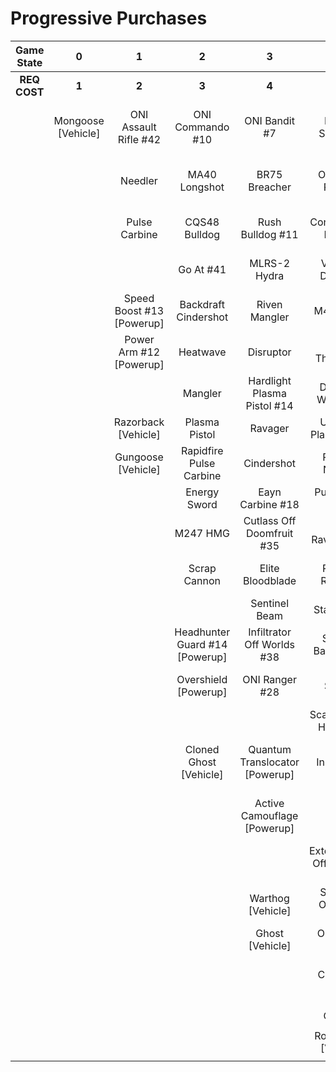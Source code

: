 # Progressive Purchases

| **Game State** |       **0**        |           **1**           |             **2**              |             **3**              |              **4**              |            **5**            |          **6**           |                            |                       |
| :------------: | :----------------: | :-----------------------: | :----------------------------: | :----------------------------: | :-----------------------------: | :-------------------------: | :----------------------: | :------------------------: | :-------------------: |
|  **REQ COST**  |       **1**        |           **2**           |             **3**              |             **4**              |              **5**              |            **6**            |          **7**           |           **8**            |         **9**         |
|                | Mongoose [Vehicle] |   ONI Assault Rifle #42   |        ONI Commando #10        |         ONI Bandit #7          |        Key Off Speed #2         |      Striker Sidekick       |   Tovarus Artifice #8    |    Guard Off Doisac #40    | Banish Off Balaho #43 |
|                |                    |          Needler          |         MA40 Longshot          |         BR75 Breacher          |       ONI Battle Rifle #6       |       Impact Commando       |      Headhunter #48      | Artifact Off Tremonius #49 |   Scorpion Shot #47   |
|                |                    |       Pulse Carbine       |         CQS48 Bulldog          |        Rush Bulldog #11        |       Convergence Bulldog       |        Pursuit Hydra        |       Valkyrie #13       |    Stunning Bounty #22     |                       |
|                |                    |                           |           Go At #41            |          MLRS-2 Hydra          |       Valor Off Dinh #12        |   Knight Off Zeretus #39    |   The Final Token #25    |      Rushdown Hammer       |                       |
|                |                    | Speed Boost #13 [Powerup] |      Backdraft Cindershot      |         Riven Mangler          |            M41 SPNKr            |         M41 Tracker         |    Calcine Disruptor     |                            |                       |
|                |                    |  Power Arm #12 [Powerup]  |            Heatwave            |           Disruptor            |       Tripple Threat #23        |       Fuel Rod SPNKr        |  Attack Off Iratus #20   |      Wraith [Vehicle]      |                       |
|                |                    |                           |            Mangler             |  Hardlight Plasma Pistol #14   |       Decaying World #21        |    Spartan Sandwich #32     |   Stalker Rifle Ultra    |     Scorpion [Vehicle]     |                       |
|                |                    |    Razorback [Vehicle]    |         Plasma Pistol          |            Ravager             |      Unbound Plasma Pistol      |       S7 Sniper Rifle       |   Purging Shock Rifle    |                            |                       |
|                |                    |    Gungoose [Vehicle]     |    Rapidfire Pulse Carbine     |           Cindershot           |        Pinpoint Needler         |   Reward Off Hyperius #46   |    Doom Off Reach #30    |                            |                       |
|                |                    |                           |          Energy Sword          |        Eayn Carbine #18        |         Pulse Wave #16          |     S7 Flexfire Sniper      | Sentry Off Writh Kul #34 |                            |                       |
|                |                    |                           |            M247 HMG            |   Cutlass Off Doomfruit #35    |       Zealot Ravager #19        |    Arcane Sentinel Beam     |    Diminsher of Hope     |                            |                       |
|                |                    |                           |          Scrap Cannon          |        Elite Bloodblade        |         Ravager Rebound         |    Phantom Assassin #26     | Exterminating Hazard #15 |                            |                       |
|                |                    |                           |                                |         Sentinel Beam          |          Stalker Rifle          |       Gravity Hammer        |                          |                            |                       |
|                |                    |                           | Headhunter Guard #14 [Powerup] |   Infiltrator Off Worlds #38   |      Shot Off Barroth #17       |         Shock Rifle         |      Wasp [Vehicle]      |                            |                       |
|                |                    |                           |      Overshield [Powerup]      |         ONI Ranger #28         |             Skewer              |      Scout Skewer #27       |    Banshee [Vehicle]     |                            |                       |
|                |                    |                           |                                |                                |      Scatterbound Heatwave      |       Volatile Skewer       |                          |                            |                       |
|                |                    |                           |     Cloned Ghost [Vehicle]     | Quantum Translocator [Powerup] |     Broken Installation #44     | Power Off Jega Rdomnai #36  |                          |                            |                       |
|                |                    |                           |                                |  Active Camouflage [Powerup]   |      Duelist Energy Sword       | Defender off Sanghelios #33 |                          |                            |                       |
|                |                    |                           |                                |                                | Extermination Off Infection #24 |                             |                          |                            |                       |
|                |                    |                           |                                |       Warthog [Vehicle]        |     Spike Off Ordo 'Mal #37     | Health Steal #11 [Powerup]  |                          |                            |                       |
|                |                    |                           |                                |        Ghost [Vehicle]         |         ONI Turret #29          |                             |                          |                            |                       |
|                |                    |                           |                                |                                |        The Champion #31         |  Cloned Banshee [Vehicle]   |                          |                            |                       |
|                |                    |                           |                                |                                |          Plasma Cannon          |                             |                          |                            |                       |
|                |                    |                           |                                |                                |                                 |                             |                          |                            |                       |
|                |                    |                           |                                |                                |      Rocket Hog [Vehicle]       |                             |                          |                            |                       |
|                |                    |                           |                                |                                |                                 |                             |                          |                            |                       |
